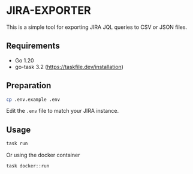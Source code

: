 # JIRA-EXPORTER

This is a simple tool for exporting JIRA JQL queries to CSV or JSON files.

## Requirements

* Go 1.20
* go-task 3.2 (https://taskfile.dev/installation)

## Preparation

```bash
cp .env.example .env
```

Edit the `.env` file to match your JIRA instance.

## Usage

```bash
task run
```

Or using the docker container

```bash
task docker::run
```
